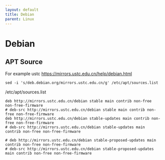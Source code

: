 ```yaml
---
layout: default
title: Debian
parent: Linux
---
```


# Debian

## APT Source

For example ustc https://mirrors.ustc.edu.cn/help/debian.html

```shell
sed -i 's/deb.debian.org/mirrors.ustc.edu.cn/g' /etc/apt/sources.list
```

/etc/apt/sources.list

```
deb http://mirrors.ustc.edu.cn/debian stable main contrib non-free non-free-firmware
# deb-src http://mirrors.ustc.edu.cn/debian stable main contrib non-free non-free-firmware
deb http://mirrors.ustc.edu.cn/debian stable-updates main contrib non-free non-free-firmware
# deb-src http://mirrors.ustc.edu.cn/debian stable-updates main contrib non-free non-free-firmware

# deb http://mirrors.ustc.edu.cn/debian stable-proposed-updates main contrib non-free non-free-firmware
# deb-src http://mirrors.ustc.edu.cn/debian stable-proposed-updates main contrib non-free non-free-firmware
```
